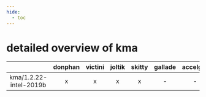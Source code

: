 ```yaml
---
hide:
  - toc
---
```


detailed overview of kma
========================

| |donphan|victini|joltik|skitty|gallade|accelgor|swalot|doduo|
| :---: | :---: | :---: | :---: | :---: | :---: | :---: | :---: | :---: |
|kma/1.2.22-intel-2019b|x|x|x|x|-|-|-|x|
